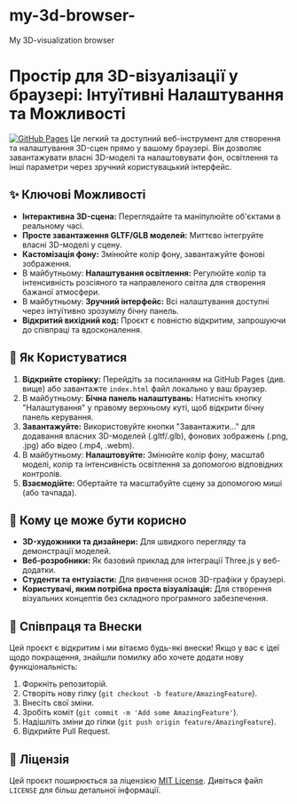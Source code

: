 # my-3d-browser-
My 3D-visualization browser
# Простір для 3D-візуалізації у браузері: Інтуїтивні Налаштування та Можливості

[![GitHub Pages](https://github.githubassets.com/assets/GitHub-Mark-ea2971cee799.png)](https://boriskirp.github.io/my-3d-browser-/) Це легкий та доступний веб-інструмент для створення та налаштування 3D-сцен прямо у вашому браузері. Він дозволяє завантажувати власні 3D-моделі та налаштовувати фон, освітлення та інші параметри через зручний користувацький інтерфейс.

## ✨ Ключові Можливості

* **Інтерактивна 3D-сцена:** Переглядайте та маніпулюйте об'єктами в реальному часі.
* **Просте завантаження GLTF/GLB моделей:** Миттєво інтегруйте власні 3D-моделі у сцену.
* **Кастомізація фону:** Змінюйте колір фону, завантажуйте фонові зображення.
* В майбутньому: **Налаштування освітлення:** Регулюйте колір та інтенсивність розсіяного та направленого світла для створення бажаної атмосфери.
* В майбутньому: **Зручний інтерфейс:** Всі налаштування доступні через інтуїтивно зрозумілу бічну панель.
* **Відкритий вихідний код:** Проєкт є повністю відкритим, запрошуючи до співпраці та вдосконалення.

## 🚀 Як Користуватися

1.  **Відкрийте сторінку:** Перейдіть за посиланням на GitHub Pages (див. вище) або завантажте `index.html` файл локально у ваш браузер.
2.  В майбутньому: **Бічна панель налаштувань:** Натисніть кнопку "Налаштування" у правому верхньому куті, щоб відкрити бічну панель керування.
3.  **Завантажуйте:** Використовуйте кнопки "Завантажити..." для додавання власних 3D-моделей (.gltf/.glb), фонових зображень (.png, .jpg) або відео (.mp4, .webm).
4.  В майбутньому: **Налаштовуйте:** Змінюйте колір фону, масштаб моделі, колір та інтенсивність освітлення за допомогою відповідних контролів.
5.  **Взаємодійте:** Обертайте та масштабуйте сцену за допомогою миші (або тачпада).

## 🎯 Кому це може бути корисно

* **3D-художники та дизайнери:** Для швидкого перегляду та демонстрації моделей.
* **Веб-розробники:** Як базовий приклад для інтеграції Three.js у веб-додатки.
* **Студенти та ентузіасти:** Для вивчення основ 3D-графіки у браузері.
* **Користувачі, яким потрібна проста візуалізація:** Для створення візуальних концептів без складного програмного забезпечення.

## 🤝 Співпраця та Внески

Цей проєкт є відкритим і ми вітаємо будь-які внески! Якщо у вас є ідеї щодо покращення, знайшли помилку або хочете додати нову функціональність:

1.  Форкніть репозиторій.
2.  Створіть нову гілку (`git checkout -b feature/AmazingFeature`).
3.  Внесіть свої зміни.
4.  Зробіть коміт (`git commit -m 'Add some AmazingFeature'`).
5.  Надішліть зміни до гілки (`git push origin feature/AmazingFeature`).
6.  Відкрийте Pull Request.

## 📜 Ліцензія

Цей проєкт поширюється за ліцензією [MIT License](LICENSE). Дивіться файл `LICENSE` для більш детальної інформації.
